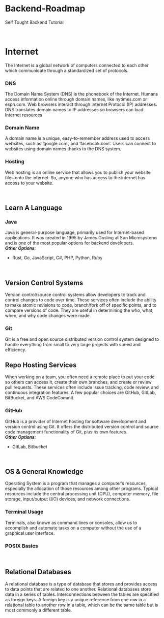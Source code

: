 # Backend-Roadmap
Self Tought Backend Tutorial  

<br>

# Internet
The Internet is a global network of computers connected to each other which communicate through a standardized set of protocols.  

### DNS
The Domain Name System (DNS) is the phonebook of the Internet. Humans access information online through domain names, like nytimes.com or espn.com. Web browsers interact through Internet Protocol (IP) addresses. DNS translates domain names to IP addresses so browsers can load Internet resources.  

### Domain Name
A domain name is a unique, easy-to-remember address used to access websites, such as ‘google.com’, and ‘facebook.com’. Users can connect to websites using domain names thanks to the DNS system.  

### Hosting
Web hosting is an online service that allows you to publish your website files onto the internet. So, anyone who has access to the internet has access to your website.  

<br>

## Learn A Language
### Java
Java is general-purpose language, primarily used for Internet-based applications. It was created in 1995 by James Gosling at Sun Microsystems and is one of the most popular options for backend developers.  
***Other Options:***
* Rust, Go, JavaScript, C#, PHP, Python, Ruby

<br>

## Version Control Systems
Version control/source control systems allow developers to track and control changes to code over time. These services often include the ability to make atomic revisions to code, branch/fork off of specific points, and to compare versions of code. They are useful in determining the who, what, when, and why code changes were made.  
### Git
Git is a free and open source distributed version control system designed to handle everything from small to very large projects with speed and efficiency.  
## Repo Hosting Services
When working on a team, you often need a remote place to put your code so others can access it, create their own branches, and create or review pull requests. These services often include issue tracking, code review, and continuous integration features. A few popular choices are GitHub, GitLab, BitBucket, and AWS CodeCommit.  
### GitHub
GitHub is a provider of Internet hosting for software development and version control using Git. It offers the distributed version control and source code management functionality of Git, plus its own features.  
***Other Options:***
* GitLab, Bitbucket  

<br>

## OS & General Knowledge
Operating System is a program that manages a computer’s resources, especially the allocation of those resources among other programs. Typical resources include the central processing unit (CPU), computer memory, file storage, input/output (I/O) devices, and network connections.  
### Terminal Usage
Terminals, also known as command lines or consoles, allow us to accomplish and automate tasks on a computer without the use of a graphical user interface.  
### POSIX Basics


<br>

## Relational Databases
A relational database is a type of database that stores and provides access to data points that are related to one another. Relational databases store data in a series of tables. Interconnections between the tables are specified as foreign keys. A foreign key is a unique reference from one row in a relational table to another row in a table, which can be the same table but is most commonly a different table.  
